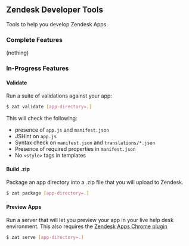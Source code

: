 ## Zendesk Developer Tools

Tools to help you develop Zendesk Apps.

### Complete Features

(nothing)

### In-Progress Features

#### Validate

Run a suite of validations against your app:

```bash
$ zat validate [app-directory=.]
```

This will check the following:

 * presence of `app.js` and `manifest.json`
 * JSHint on `app.js`
 * Syntax check on `manifest.json` and `translations/*.json`
 * Presence of required properties in `manifest.json`
 * No `<style>` tags in templates

#### Build .zip

Package an app directory into a .zip file that you will upload to Zendesk.

```bash
$ zat package [app-directory=.]
```

#### Preview Apps

Run a server that will let you preview your app in your live help desk environment. This also requires the [Zendesk Apps Chrome plugin](#does-not-exist-yet)

```bash
$ zat serve [app-directory=.]
```

